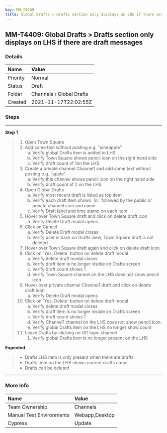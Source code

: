 ```yaml
---
key: MM-T4409
title: Global Drafts > Drafts section only displays on LHS if there are draft messages
---
```


## MM-T4409: Global Drafts > Drafts section only displays on LHS if there are draft messages

### Details

| Name     | Value                    |
| :------- | :----------------------- |
| Priority | Normal                   |
| Status   | Draft                    |
| Folder   | Channels / Global Drafts |
| Created  | 2021-11-17T22:02:55Z     |

### Steps

<hr/>

**Step 1**

> <article><ol><li>Open Town Square</li><li>Add some text without posting e.g. “pineapple”<ol style="list-style-type:lower-alpha"><li>Verify global Drafts item is added to LHS</li><li>Verify Town Square shows pencil icon on the right hand side</li><li>Verify draft count of 1on the LHS</li></ol></li><li>Create a private channel Channel1 and add some text without posting e.g. “apple”<ol style="list-style-type:lower-alpha"><li>Verify this channel shows pencil icon on the right hand side</li><li>Verify draft count of 2 on the LHS</li></ol></li><li>Open Global Drafts<ol style="list-style-type:lower-alpha"><li>Verify most recent draft is listed as top item</li><li>Verify each draft item shows `In:` followed by the public or private channel icon and name </li><li>Verify Draft label and time stamp on each item</li></ol></li><li>Hover over Town Square draft and click on delete draft icon<ol style="list-style-type:lower-alpha"><li>Verify Delete Draft modal opens</li></ol></li><li>Click on Cancel<ol style="list-style-type:lower-alpha"><li>Verify Delete Draft modal closes</li><li>Verify user is back on Drafts view, Town Square draft is not deleted</li></ol></li><li>Hover over Town Square draft again and click on delete draft icon</li><li>Click on `Yes, Delete` button on delete draft modal<ol style="list-style-type:lower-alpha"><li>Verify delete draft modal closes</li><li>Verify draft item is no longer visible on Drafts screen</li><li>Verify draft count shows 1</li><li>Verify Town Square channel on the LHS does not show pencil icon </li></ol></li><li>Hover over private channel Channel1 draft and click on delete draft icon<ol style="list-style-type:lower-alpha"><li>Verify Delete Draft modal opens</li></ol></li><li>Click on `Yes, Delete` button on delete draft modal<ol style="list-style-type:lower-alpha"><li>Verify delete draft modal closes</li><li>Verify draft item is no longer visible on Drafts screen</li><li>Verify draft count shows 1</li><li>Verify Channel1 channel on the LHS does not show pencil icon</li><li>Verify global Drafts item on the LHS no longer show count</li></ol></li><li>Leave Drafts by clicking on Off topic channel<ol><li>Verify global Drafts item is no longer present on the LHS</li></ol></li></ol></article>

**Expected**

> <article><ul><li>Drafts LHS item is only present when there are drafts</li><li>Drafts item on the LHS shows current drafts count</li><li>Drafts can be deleted</li></ul></article>

<hr/>

### More Info

| Name                     | Value          |
| :----------------------- | :------------- |
| Team Ownership           | Channels       |
| Manual Test Environments | Webapp,Desktop |
| Cypress                  | Update         |
